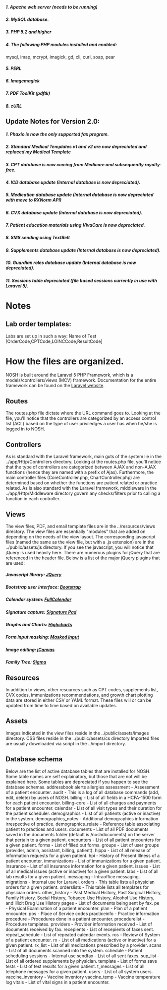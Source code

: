 
##### 1. Apache web server (needs to be running)
##### 2. MySQL database.  
##### 3. PHP 5.2 and higher
##### 4. The following PHP modules installed and enabled:
mysql, imap, mcrypt, imagick, gd, cli, curl, soap, pear
##### 5. PERL
##### 6. Imagemagick
##### 7. PDF ToolKit (pdftk)
##### 8. cURL


## Update Notes for Version 2.0:
##### 1. Phaxio is now the only supported fax program.
##### 2. Standard Medical Templates v1 and v2 are now depreciated and replaced my Medical Template
##### 3. CPT database is now coming from Medicare and subsequently royalty-free.
##### 4. ICD database update (Internal database is now depreciated).
##### 5. Medication database update (Internal database is now depreciated with move to RXNorm API)
##### 6. CVX database update (Internal database is now depreciated).
##### 7. Patient education materials using VivaCare is now depreciated.
##### 8. SMS sending using TextBelt
##### 9. Supplements database update (Internal database is now depreciated).
##### 10. Guardian roles database update (Internal database is now depreciated).
##### 11. Sessions table depreciated (file based sessions currently in use with Laravel 5).

# Notes
## Lab order templates:
Labs are set up in such a way: Name of Test [OrderCode,CPTCode,LOINCCode,ResultCode]

# How the files are organized.

NOSH is built around the Laravel 5 PHP Framework, which is a models/controllers/views (MCV) framework.
Documentation for the entire framework can be found on the [Laravel website](http://laravel.com/docs).

## Routes
The routes.php file dictate where the URL command goes to.  Looking at the file, you'll notice that the controllers are
categorized by an access control list (ACL) based on the type of user priviledges a user has when he/she is logged in to NOSH.

## Controllers
As is standard with the Laravel framework, main guts of the system lie in the ../app/Http/Controllers directory.  Looking at the
routes.php file, you'll notice that the type of controllers are categorized between AJAX and non-AJAX functions (hence they
are named with a prefix of Ajax).  Furthermore, the main controller files (CoreController.php, ChartController.php) are determined based on whether the functions are patient related or practice related.  As is also standard with the Laravel framework, middleware in the ../app/Http/Middleware directory govern any checks/filters prior to calling a function in each controller.

## Views
The view files, PDF, and email template files are in the ../resources/views directory.  The view files are essentially "modules" that
are added on depending on the needs of the view layout.
The corresponding javascript files (named the same as the view file, but with a .js extension) are in the ../public/assets/js directory.
If you see the javascript, you will notice that jQuery is used heavily here.  There are numerous plugins for jQuery that are
referenced in the header file.  Below is a list of the major jQuery plugins that are used:
##### Javascript library: [JQuery](https://jquery.com/)
##### Bootstrap user interface: [Bootstrap](https://getbootstrap.com)
##### Calendar system: [FullCalendar](https://fullcalendar.io)
##### Signature capture: [Signature Pad](http://thomasjbradley.ca/lab/signature-pad)
##### Graphs and Charts: [Highcharts](https://www.highcharts.com)
##### Form input masking: [Masked Input](https://github.com/digitalBush/jquery.maskedinput)
##### Image editing: [jCanvas](https://projects.calebevans.me/jcanvas)
##### Family Tree: [Sigma](https://sigmajs.org)

## Resources
In addition to views, other resources such as CPT codes, supplements list, CVX codes, immunizations recommendations, and growth chart plotting data are stored in either CSV or YAML format.  These files will or can be updated from time to time based on available updates.

## Assets
Images indicated in the view files reside in the ../public/assets/images directory.
CSS files reside in the ../public/assets/cs directory
Imported files are usually downloaded via script in the ../import directory.

## Database schema
Below are the list of active database tables that are installed for NOSH.  Some table names are self explainatory, but those that are not
will be explained here.  Some tables are depreciated if you happen to see the database schemas.
	addressbook
	alerts
	allergies
	assessment - Assessment of a patient encounter.
	audit - This is a log of all database commands (add, edit, delete) by users of NOSH.
	billing - List of all fields in a HCFA-1500 form for each patient encounter.
	billing-core - List of all charges and payments for a patient encounter.
	calendar - List of all visit types and their duration for the patient scheduler.
	demographics - List of all patients (active or inactive) in the system.
	demographics_notes - Additional demographics information irrespective of practice.
	demographics_relate - Reference table associating patient to practices and users.
 	documents - List of all PDF documents saved in the documents folder (default is /noshdocuments) on the server that pertain to a
		given patient.
	encounters - List of all patient encounters for a given patient.
	forms - List of filled out forms.
	groups - List of user groups (provider, admin, assistant, billing, patient).
	hippa - List of all release of information requests for a given patient.
	hpi - History of Present Illness of a patient encounter.
	immunizations - List of immunizations for a given patient.
	insurance - List of all insurance information for a given patient.
	issues - List of all medical issues (active or inactive) for a given patient.
	labs - List of all lab results for a given patient.
	messaging - Intraoffice messaging.
	migrations - Internal use for Laravel.
	orders - This table lists all physician orders for a given patient.
	orderslists - This table lists all templates for physician orders.
	other_history - Past Medical History, Past Surgical History, Family History. Social History, Tobacco Use History, Alcohol Use
		History, and Illicit Drug Use History
	pages - List of documents being sent by fax.
	pe - Physical Examination of a patient encounter.
	plan - Plan of a patient encounter.
	pos - Place of Service codes
	practiceinfo - Practice information
	procedure - Procedures done in a patient encounter.
	procedurelist - Procedure templates.
	providers - Provider information
	received - List of documents received by fax.
	recepients - List of recepients of faxes sent.
	repeat_schedule - List of repeated calendar events.
	ros - Review of System of a patient encounter.
	rx - List of all medications (active or inactive) for a given patient.
	rx_list - List of all medications prescribed by a provider.
	scans - List of all documents scanned into the system.
	schedule - Patient scheduling
	sessions - Internal use
	sendfax - List of all sent faxes.
	sup_list - List of all ordered supplements by physician.
	template - List of forms save
	tests - List of test results for a given patient.
	t_messages - List of all telephone messages for a given patient.
	users - List of all system users.
	vaccine_inventory - Vaccine inventory
	vaccine_temp - Vaccine temperature log
	vitals - List of vital signs in a patient encounter.

